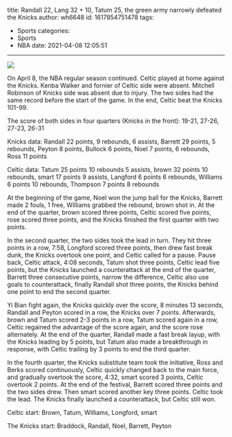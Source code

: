 title: Randall 22, Lang 32 + 10, Tatum 25, the green army narrowly defeated the Knicks
author: wh6648
id: 1617854751478
tags: 
- Sports
categories: 
- Sports
- NBA
date: 2021-04-08 12:05:51
---
![](https://p0.itc.cn/images01/20210408/c29238c2d90b41f2b937eaf7898f1b73.jpeg)


On April 8, the NBA regular season continued. Celtic played at home against the Knicks. Kenba Walker and fornier of Celtic side were absent. Mitchell Robinson of Knicks side was absent due to injury. The two sides had the same record before the start of the game. In the end, Celtic beat the Knicks 101-99.

The score of both sides in four quarters (Knicks in the front): 19-21, 27-26, 27-23, 26-31

Knicks data: Randall 22 points, 9 rebounds, 6 assists, Barrett 29 points, 5 rebounds, Peyton 8 points, Bullock 6 points, Noel 7 points, 6 rebounds, Ross 11 points

Celtic data: Tatum 25 points 10 rebounds 5 assists, brown 32 points 10 rebounds, smart 17 points 9 assists, Langford 6 points 6 rebounds, Williams 6 points 10 rebounds, Thompson 7 points 8 rebounds

At the beginning of the game, Noel won the jump ball for the Knicks, Barrett made 2 fouls, 1 free, Williams grabbed the rebound, brown shot in. At the end of the quarter, brown scored three points, Celtic scored five points, rose scored three points, and the Knicks finished the first quarter with two points.

In the second quarter, the two sides took the lead in turn. They hit three points in a row, 7:58, Longford scored three points, then drew fast break dunk, the Knicks overtook one point, and Celtic called for a pause. Pause back, Celtic attack, 4:08 seconds, Tatum shot three points, Celtic lead five points, but the Knicks launched a counterattack at the end of the quarter, Barrett three consecutive points, narrow the difference, Celtic also use goals to counterattack, finally Randall shot three points, the Knicks behind one point to end the second quarter.

Yi Bian fight again, the Knicks quickly over the score, 8 minutes 13 seconds, Randall and Peyton scored in a row, the Knicks over 7 points. Afterwards, brown and Tatum scored 2-3 points in a row, Tatum scored again in a row, Celtic regained the advantage of the score again, and the score rose alternately. At the end of the quarter, Randall made a fast break layup, with the Knicks leading by 5 points, but Tatum also made a breakthrough in response, with Celtic trailing by 3 points to end the third quarter.

In the fourth quarter, the Knicks substitute team took the initiative, Ross and Berks scored continuously, Celtic quickly changed back to the main force, and gradually overtook the score, 4:32, smart scored 3 points, Celtic overtook 2 points. At the end of the festival, Barrett scored three points and the two sides drew. Then smart scored another key three points. Celtic took the lead. The Knicks finally launched a counterattack, but Celtic still won.

Celtic start: Brown, Tatum, Williams, Longford, smart

The Knicks start: Braddock, Randall, Noel, Barrett, Peyton

